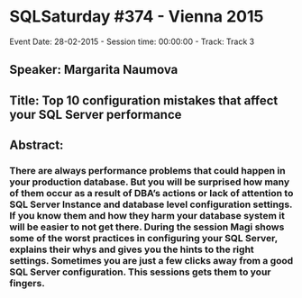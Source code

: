# SQLSaturday #374 - Vienna 2015
Event Date: 28-02-2015 - Session time: 00:00:00 - Track: Track 3
## Speaker: Margarita Naumova
## Title: Top 10 configuration mistakes that affect your SQL Server performance
## Abstract:
### There are always performance problems that could happen in your production database. But you will be surprised how many of them occur as a result of DBA’s actions or lack of attention to SQL Server Instance and database level configuration settings. If you know them and how they harm your database system it will be easier to not get there. During the session Magi shows some of the worst practices in configuring your SQL Server, explains their whys and gives you the hints to the right settings. Sometimes you are just a few clicks away from a good SQL Server configuration. This sessions gets them to your fingers.
